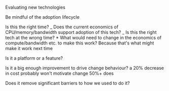 Evaluating new technologies

Be mindful of the adoption lifecycle

Is this the right time? _ Does the current economics of CPU/memory/bandwidth
support adoption of this tech? _ Is this the right tech at the wrong time? \*
What would need to change in the economics of compute/bandwidth etc. to make
this work? Because that's what might make it work next time

Is it a platform or a feature?

Is it a big enough improvement to drive change behaviour? a 20% decrease in cost
probably won't motivate change 50%+ does

Does it remove significant barriers to how we used to do it?
